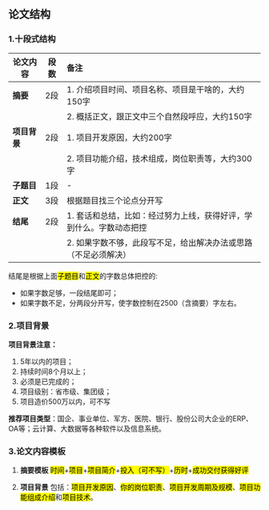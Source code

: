 ## 论文结构

### 1.十段式结构

|论文内容|段数|备注|
|-|-|:-|
|**摘要**|2段|1. 介绍项目时间、项目名称、项目是干啥的，大约150字|
|||2. 概括正文，跟正文中三个自然段呼应，大约150字|
|**项目背景**|2段|1. 项目开发原因，大约200字|
|||2. 项目功能介绍，技术组成，岗位职责等，大约300字|
|**子题目**|1段|-|
|**正文**|3段|根据题目找三个论点分开写|
|**结尾**|2段|1. 套话和总结，比如：经过努力上线，获得好评，学到什么。字数动态把控|
|||2. 如果字数不够，此段写不足，给出解决办法或思路（不足必须解决）|

结尾是根据上面<mark>子题目</mark>和<mark>正文</mark>的字数总体把控的:<br/>
* 如果字数足够，一段结尾即可；<br/>
* 如果字数不足，分两段分开写，使字数控制在2500（含摘要）字左右。

### 2.项目背景

**项目背景注意：**
1. 5年以内的项目；
2. 持续时间8个月以上；
3. 必须是已完成的；
4. 项目级别：省市级、集团级；
5. 项目造价500万以内，可不写

**推荐项目类型**：国企、事业单位、军方、医院、银行、股份公司大企业的ERP、OA等；云计算、大数据等各种软件以及信息系统。

### 3.论文内容模板

1. **摘要模板**
<mark>时间</mark>+<mark>项目</mark>+<mark>项目简介</mark>+<mark>投入（可不写）</mark>+<mark>历时</mark>+<mark>成功交付获得好评</mark>

2. **项目背景**
包括：<mark>项目开发原因</mark>、<mark>你的岗位职责</mark>、<mark>项目开发周期及规模</mark>、<mark>项目功能组成介绍</mark>和<mark>项目技术</mark>。